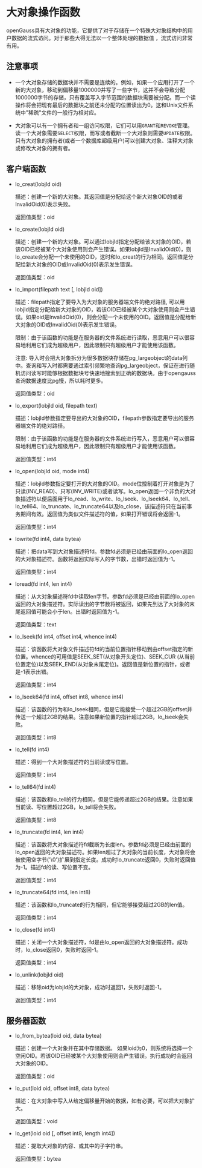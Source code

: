 # 大对象操作函数<a name="ZH-CN_TOPIC_0289900319"></a>
openGauss具有大对象的功能，它提供了对于存储在一个特殊大对象结构中的用户数据的流式访问。对于那些大得无法以一个整体处理的数据值 ，流式访问非常有用。

## 注意事项<a name="zh-cn_topic_0283137215_zh-cn_topic_0237121109_zh-cn_topic_0151096201_zh-cn_topic_0085032332_zh-cn_topic_0059779299_s4ed40b90fef642e1960afb00e661e34a"></a>

-   一个大对象存储的数据块并不需要是连续的。例如，如果一个应用打开了一个新的大对象，移动到偏移量1000000并写了一些字节，这并不会导致分配1000000字节的存储，只有覆盖写入字节范围的数据块需要被分配。而一个读操作将会把现有最后的数据块之前还未分配的位置读出为0。这和Unix文件系统中"稀疏"文件的一般行为相对应。

-   大对象可以有一个拥有者和一组访问权限，它们可以用`GRANT`和`REVOKE`管理。读一个大对象需要`SELECT`权限，而写或者截断一个大对象则需要`UPDATE`权限。只有大对象的拥有者\(或者一个数据库超级用户\)可以创建大对象、注释大对象或修改大对象的拥有者。

## 客户端函数<a name="zh-cn_topic_0283137215_zh-cn_topic_0237121109_zh-cn_topic_0151096201_zh-cn_topic_0085032332_zh-cn_topic_0059779299_s4ed40b90fef642e1960afb00e661e34b"></a>
-   lo\_creat\(lobjId oid\)

    描述：创建一个新的大对象。其返回值是分配给这个新大对象OID的或者InvalidOid\(0\)表示失败。

    返回值类型：oid

-   lo\_create\(lobjId oid\)

    描述：创建一个新的大对象。可以通过lobjId指定分配给该大对象的OID，若该OID已经被某个大对象使用则会产生错误。如果lobjId是InvalidOid\(0\)，则lo\_create会分配一个未使用的OID，这时和lo\_creat的行为相同。返回值是分配给新大对象的OID或InvalidOid\(0\)表示发生错误。

    返回值类型：oid

-   lo\_import\(filepath text [, lobjId oid]\)

    描述：filepath指定了要导入为大对象的服务器端文件的绝对路径, 可以用lobjId指定分配给新大对象的OID，若该OID已经被某个大对象使用则会产生错误。如果oid是InvalidOid\(0\)，则会分配一个未使用的OID。返回值是分配给新大对象的OID或InvalidOid\(0\)表示发生错误。
    
    限制：由于该函数的功能是在服务器的文件系统进行读取，恶意用户可以很容易地利用它们成为超级用户，因此限制只有超级用户才能使用该函数。
    
    注意: 导入时会把大对象拆分为很多数据块存储在pg\_largeobject的data列中。查询和写入时都需要通过索引频繁地查询pg\_largeobject，保证在进行随机访问读写时能够根据数据块号快速地搜索到正确的数据块。由于opengauss查询数据速度比pg慢，所以耗时更多。

    返回值类型：oid

-   lo\_export\(lobjId oid, filepath text\)

    描述：lobjId参数指定要导出的大对象的OID，filepath参数指定要导出的服务器端文件的绝对路径。

    限制：由于该函数的功能是在服务器的文件系统进行写入，恶意用户可以很容易地利用它们成为超级用户，因此限制只有超级用户才能使用该函数。

    返回值类型：int4

-   lo\_open\(lobjId oid, mode int4\)

    描述：lobjId参数指定要打开的大对象的OID。mode位控制着打开对象是为了只读\(INV\_READ\)、只写\(INV\_WRITE\)或者读写。lo\_open返回一个非负的大对象描述符以便后面用于lo\_read、lo\_write、lo\_lseek、lo\_lseek64、lo\_tell、lo\_tell64、lo\_truncate、lo\_truncate64以及lo\_close，该描述符只在当前事务期间有效。返回值为类似文件描述符的值，如果打开错误将会返回-1。

    返回值类型：int4

-   lowrite\(fd int4, data bytea\)

    描述：把data写到大对象描述符fd。参数fd必须是已经由前面的lo_open返回的大对象描述符。函数将返回实际写入的字节数，出错时返回值为-1。

    返回值类型：int4

-   loread\(fd int4, len int4\)
    
    描述：从大对象描述符fd中读取len字节。参数fd必须是已经由前面的lo\_open返回的大对象描述符。实际读出的字节数将被返回，如果先到达了大对象的末尾返回值可能会小于len。出错时返回值为-1。

    返回值类型：text

-   lo\_lseek\(fd int4, offset int4, whence int4\)
    
    描述：该函数将大对象文件描述符fd的当前位置指针移动到由offset指定的新位置。whence的可用值是SEEK\_SET\(从对象开头定位\)、SEEK\_CUR \(从当前位置定位\)以及SEEK\_END\(从对象末尾定位\)。返回值是新位置的指针，或者是-1表示出错。

    返回值类型：int4

-   lo\_lseek64\(fd int4, offset int8, whence int4\)
    
    描述：该函数的行为和lo\_lseek相同，但是它能接受一个超过2GB的offset并传送一个超过2GB的结果。注意如果新位置的指针超过2GB，lo\_lseek会失败。

    返回值类型：int8

-   lo\_tell\(fd int4\)
    
    描述：得到一个大对象描述符的当前读或写位置。

    返回值类型：int4

-   lo\_tell64\(fd int4\)
    
    描述：该函数和lo\_tell的行为相同，但是它能传递超过2GB的结果。注意如果当前读、写位置超过2GB，lo\_tell将会失败。

    返回值类型：int8

-   lo\_truncate\(fd int4, len int4\)
    
    描述：该函数将大对象描述符fd截断为长度len。参数fd必须是已经由前面的lo\_open返回的大对象描述符。如果len超过了大对象的当前长度，大对象将会被使用空字节\('\0'\)扩展到指定长度。成功时lo\_truncate返回0，失败时返回值为-1。描述fd的读、写位置不变。

    返回值类型：int4

-   lo\_truncate64\(fd int4, len int8\)
    
    描述：该函数和lo_truncate的行为相同，但它能够接受超过2GB的len值。

    返回值类型：int4

-   lo\_close\(fd int4\)
    
    描述：关闭一个大对象描述符，fd是由lo\_open返回的大对象描述符。成功时，lo\_close返回0，失败时返回-1。

    返回值类型：int4
    
-   lo\_unlink\(lobjId oid\)
    
    描述：移除oid为lobjId的大对象，成功时返回1，失败时返回-1。

    返回值类型：int4

## 服务器函数<a name="zh-cn_topic_0283137215_zh-cn_topic_0237121109_zh-cn_topic_0151096201_zh-cn_topic_0085032389_zh-cn_topic_0059779299_s4ed40b90fef642e1960afb00e661e34d"></a>
-   lo\_from\_bytea\(loid oid, data bytea\)
    
    描述：创建一个大对象并在其中存储数据。 如果loid为0，则系统将选择一个空闲OID。若该OID已经被某个大对象使用则会产生错误。执行成功时会返回大对象的OID。

    返回值类型：oid

-   lo\_put\(loid oid, offset int8, data bytea\)
    
    描述：在大对象中写入从给定偏移量开始的数据，如有必要，可以把大对象扩大。

    返回值类型：void

-   lo\_get\(loid oid \[, offset int8, length int4\]\)
    
    描述：提取大对象的内容、或其中的子字符串。

    返回值类型：bytea